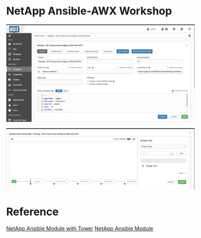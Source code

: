 # NetApp Ansible-AWX Workshop

![Screenshot1](https://raw.githubusercontent.com/fabian-born/NetApp-AnsibleAWX-Workshop/master/Screenshot1.png "Screenshot1")

![Screenshot2](https://raw.githubusercontent.com/fabian-born/NetApp-AnsibleAWX-Workshop/master/Screenshot2.png "Screenshot2")

# Reference
[NetApp Ansible Module with Tower](https://netapp.io/2020/01/07/getting-started-using-tower-with-awx/)
[NetApp Ansible Module](https://docs.ansible.com/ansible/latest/collections/netapp/ontap/index.html)
